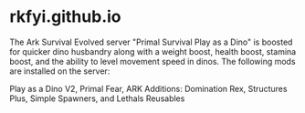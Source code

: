 # rkfyi.github.io
The Ark Survival Evolved server "Primal Survival Play as a Dino" is boosted for quicker dino husbandry along with a weight boost, health boost, stamina boost, and the ability to level movement speed in dinos.  The following mods are installed on the server:

Play as a Dino V2, Primal Fear, ARK Additions: Domination Rex, Structures Plus, Simple Spawners, and Lethals Reusables
